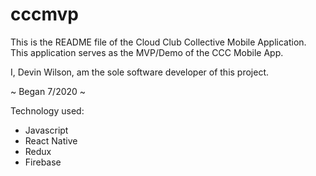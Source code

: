 # cccmvp

This is the README file of the Cloud Club Collective Mobile Application.
This application serves as the MVP/Demo of the CCC Mobile App.

I, Devin Wilson, am the sole software developer of this project. 

~ Began 7/2020 ~

Technology used: 

- Javascript
- React Native 
- Redux
- Firebase



